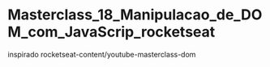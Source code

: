 # Masterclass_18_Manipulacao_de_DOM_com_JavaScrip_rocketseat
 inspirado rocketseat-content/youtube-masterclass-dom
